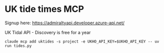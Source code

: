 # UK tide times MCP

Signup here: https://admiraltyapi.developer.azure-api.net/

UK Tidal API - Discovery is free for a year

    claude mcp add uktides -s project -e UKHO_API_KEY=$UKHO_API_KEY -- uv run tides.py